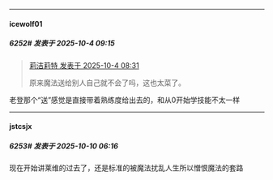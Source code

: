 ﻿
*****

####  icewolf01  
##### 6252#       发表于 2025-10-4 09:15

<blockquote><a href="httphttps://stage1st.com/2b/forum.php?mod=redirect&amp;goto=findpost&amp;pid=68525238&amp;ptid=1938312" target="_blank">莉洁莉特 发表于 2025-10-4 08:31</a>

原来魔法送给别人自己就不会了吗，这也太菜了。</blockquote>
老登那个“送”感觉是直接带着熟练度给出去的，和从0开始学技能不太一样

*****

####  jstcsjx  
##### 6253#       发表于 2025-10-10 06:16

现在开始讲莱维的过去了，还是标准的被魔法扰乱人生所以憎恨魔法的套路

